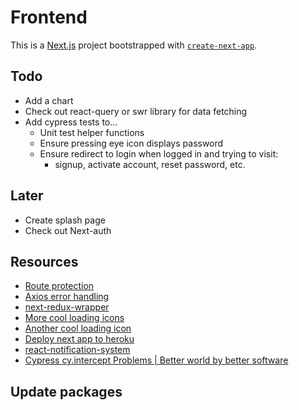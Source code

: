 # Frontend

This is a [Next.js](https://nextjs.org/) project bootstrapped with [`create-next-app`](https://github.com/vercel/next.js/tree/canary/packages/create-next-app).

## Todo

- Add a chart
- Check out react-query or swr library for data fetching
- Add cypress tests to...
  - Unit test helper functions
  - Ensure pressing eye icon displays password
  - Ensure redirect to login when logged in and trying to visit:
    - signup, activate account, reset password, etc.

## Later

- Create splash page
- Check out Next-auth

## Resources

- [Route protection][url1]
- [Axios error handling](https://gist.github.com/fgilio/230ccd514e9381fafa51608fcf137253)
- [next-redux-wrapper](https://github.com/kirill-konshin/next-redux-wrapper)
- [More cool loading icons](https://youtu.be/AW0eFKDhAFg)
- [Another cool loading icon](https://youtu.be/xSNlsSfvwac)
- [Deploy next app to heroku](https://github.com/mars/heroku-nextjs)
- [react-notification-system](https://github.com/igorprado/react-notification-system)
- [Cypress cy.intercept Problems | Better world by better software](https://glebbahmutov.com/blog/cypress-intercept-problems/#no-overwriting-interceptors)

## Update packages

[url1]: https://www.mikealche.com/software-development/how-to-implement-authentication-in-next-js-without-third-party-libraries

